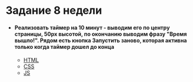 # **Задание 8 недели**
+ #### Реализовать таймер на 10 минут - выводим его по центру страницы, 50px высотой, по окончанию выводим фразу "Время вышло!". Рядом есть кнопка Запустить заново, которая активна только когда таймер дошел до конца
  + [HTML](https://github.com/Kalinin-Alexander/first_rep/blob/main/8thWeek/task8.js)
  + [CSS](https://github.com/Kalinin-Alexander/first_rep/blob/main/8thWeek/task8.js)
  + [JS](https://github.com/Kalinin-Alexander/first_rep/blob/main/8thWeek/task8.js)
